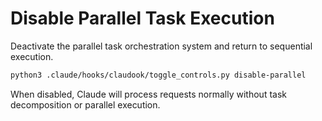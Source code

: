 # Disable Parallel Task Execution

Deactivate the parallel task orchestration system and return to sequential execution.

```bash
python3 .claude/hooks/claudook/toggle_controls.py disable-parallel
```

When disabled, Claude will process requests normally without task decomposition or parallel execution.